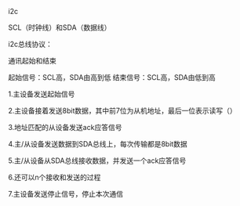i2c

SCL（时钟线）和SDA（数据线）

i2c总线协议：

通讯起始和结束

起始信号：SCL高，SDA由高到低
结束信号：SCL高，SDA由低到高

1.主设备发送起始信号

2.主设备接着发送8bit数据，其中前7位为从机地址，最后一位表示读写（）

3.地址匹配的从设备发送ack应答信号

4.主/从设备发送数据到SDA总线上，每次传输都是8bit数据

5.主/从设备从SDA总线接收数据，并发送一个ack应答信号

6.还可以n个接收和发送的过程

7.主设备发送停止信号，停止本次通信